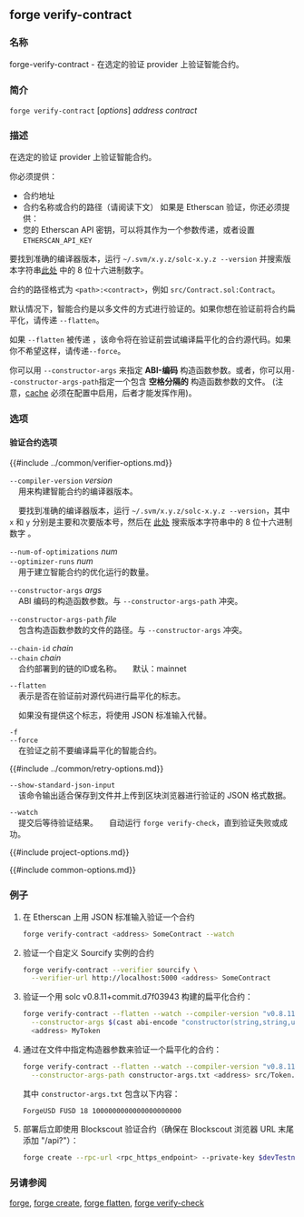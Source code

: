 ## forge verify-contract

### 名称

forge-verify-contract - 在选定的验证 provider 上验证智能合约。

### 简介

``forge verify-contract`` [*options*] *address* *contract*

### 描述

在选定的验证 provider 上验证智能合约。

你必须提供：
- 合约地址
- 合约名称或合约的路径（请阅读下文）
如果是 Etherscan 验证，你还必须提供：
- 您的 Etherscan API 密钥，可以将其作为一个参数传递，或者设置 `ETHERSCAN_API_KEY`

要找到准确的编译器版本，运行 `~/.svm/x.y.z/solc-x.y.z --version` 并搜索版本字符串[此处](https://etherscan.io/solcversions) 中的 8 位十六进制数字。

合约的路径格式为 `<path>:<contract>`，例如 `src/Contract.sol:Contract`。

默认情况下，智能合约是以多文件的方式进行验证的。如果你想在验证前将合约扁平化，请传递 `--flatten`。

如果 `--flatten` 被传递 ，该命令将在验证前尝试编译扁平化的合约源代码。如果你不希望这样，请传递`--force`。

你可以用 `--constructor-args` 来指定 **ABI-编码** 构造函数参数。或者，你可以用`--constructor-args-path`指定一个包含 **空格分隔的** 构造函数参数的文件。
(注意，[cache](.../config/project.html#cache) 必须在配置中启用，后者才能发挥作用)。

### 选项

#### 验证合约选项

{{#include ../common/verifier-options.md}}

`--compiler-version` *version*  
&nbsp;&nbsp;&nbsp;&nbsp;用来构建智能合约的编译器版本。

&nbsp;&nbsp;&nbsp;&nbsp;要找到准确的编译器版本，运行 `~/.svm/x.y.z/solc-x.y.z --version`，其中 `x` 和 `y` 分别是主要和次要版本号，然后在 [此处](https://etherscan.io/solcversions) 搜索版本字符串中的 8 位十六进制数字 。

`--num-of-optimizations` *num*  
`--optimizer-runs` *num*      
&nbsp;&nbsp;&nbsp;&nbsp;用于建立智能合约的优化运行的数量。

`--constructor-args` *args*  
&nbsp;&nbsp;&nbsp;&nbsp;ABI 编码的构造函数参数。与 `--constructor-args-path` 冲突。

`--constructor-args-path` *file*  
&nbsp;&nbsp;&nbsp;&nbsp;包含构造函数参数的文件的路径。与 `--constructor-args` 冲突。

`--chain-id` *chain*  
`--chain` *chain*  
&nbsp;&nbsp;&nbsp;&nbsp;合约部署到的链的ID或名称。
&nbsp;&nbsp;&nbsp;&nbsp;默认：mainnet

`--flatten`  
&nbsp;&nbsp;&nbsp;&nbsp;表示是否在验证前对源代码进行扁平化的标志。

&nbsp;&nbsp;&nbsp;&nbsp;如果没有提供这个标志，将使用 JSON 标准输入代替。

`-f`  
`--force`  
&nbsp;&nbsp;&nbsp;&nbsp;在验证之前不要编译扁平化的智能合约。

{{#include ../common/retry-options.md}}

`--show-standard-json-input`  
&nbsp;&nbsp;&nbsp;&nbsp;该命令输出适合保存到文件并上传到区块浏览器进行验证的 JSON 格式数据。

`--watch`  
&nbsp;&nbsp;&nbsp;&nbsp;提交后等待验证结果。
&nbsp;&nbsp;&nbsp;&nbsp;自动运行 `forge verify-check`，直到验证失败或成功。

{{#include project-options.md}}

{{#include common-options.md}}

### 例子

1. 在 Etherscan 上用 JSON 标准输入验证一个合约
    ```sh
    forge verify-contract <address> SomeContract --watch

2. 验证一个自定义 Sourcify 实例的合约
    ```sh
    forge verify-contract --verifier sourcify \
      --verifier-url http://localhost:5000 <address> SomeContract
    ```

3. 验证一个用 solc v0.8.11+commit.d7f03943 构建的扁平化合约：
    ```sh
    forge verify-contract --flatten --watch --compiler-version "v0.8.11+commit.d7f03943" \
      --constructor-args $(cast abi-encode "constructor(string,string,uint256,uint256)" "ForgeUSD" "FUSD" 18 1000000000000000000000) \
      <address> MyToken
    ```

4. 通过在文件中指定构造器参数来验证一个扁平化的合约：
    ```sh
    forge verify-contract --flatten --watch --compiler-version "v0.8.11+commit.d7f03943" \
      --constructor-args-path constructor-args.txt <address> src/Token.sol:MyToken
    ```
    其中 `constructor-args.txt` 包含以下内容：
    ```text
    ForgeUSD FUSD 18 1000000000000000000000
    ```

5. 部署后立即使用 Blockscout 验证合约（确保在 Blockscout 浏览器 URL 末尾添加 "/api?"）：
    ```sh
    forge create --rpc-url <rpc_https_endpoint> --private-key $devTestnetPrivateKey src/Contract.sol:SimpleStorage --verify --verifier blockscout --verifier-url <blockscout_homepage_explorer_url>/api? 
    ```

### 另请参阅

[forge](./forge.md), [forge create](./forge-create.md), [forge flatten](./forge-flatten.md), [forge verify-check](./forge-verify-check.md)
